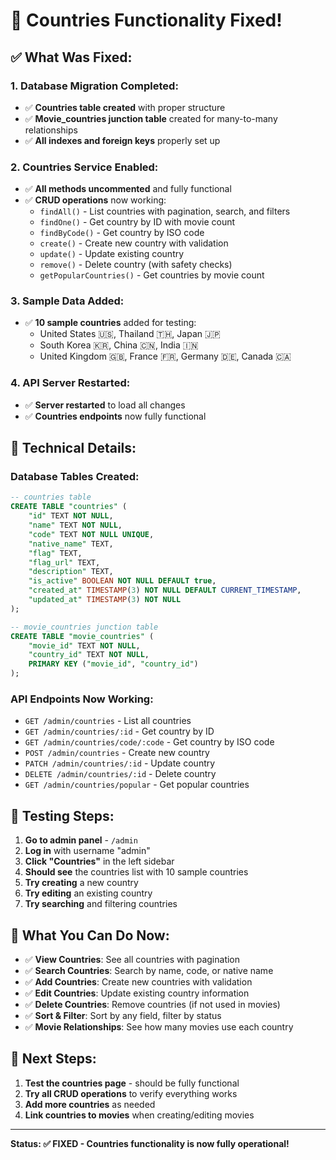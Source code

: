 # 🎉 Countries Functionality Fixed!

## ✅ **What Was Fixed:**

### **1. Database Migration Completed:**

- ✅ **Countries table created** with proper structure
- ✅ **Movie_countries junction table** created for many-to-many relationships
- ✅ **All indexes and foreign keys** properly set up

### **2. Countries Service Enabled:**

- ✅ **All methods uncommented** and fully functional
- ✅ **CRUD operations** now working:
  - `findAll()` - List countries with pagination, search, and filters
  - `findOne()` - Get country by ID with movie count
  - `findByCode()` - Get country by ISO code
  - `create()` - Create new country with validation
  - `update()` - Update existing country
  - `remove()` - Delete country (with safety checks)
  - `getPopularCountries()` - Get countries by movie count

### **3. Sample Data Added:**

- ✅ **10 sample countries** added for testing:
  - United States 🇺🇸, Thailand 🇹🇭, Japan 🇯🇵
  - South Korea 🇰🇷, China 🇨🇳, India 🇮🇳
  - United Kingdom 🇬🇧, France 🇫🇷, Germany 🇩🇪, Canada 🇨🇦

### **4. API Server Restarted:**

- ✅ **Server restarted** to load all changes
- ✅ **Countries endpoints** now fully functional

## 🔧 **Technical Details:**

### **Database Tables Created:**

```sql
-- countries table
CREATE TABLE "countries" (
    "id" TEXT NOT NULL,
    "name" TEXT NOT NULL,
    "code" TEXT NOT NULL UNIQUE,
    "native_name" TEXT,
    "flag" TEXT,
    "flag_url" TEXT,
    "description" TEXT,
    "is_active" BOOLEAN NOT NULL DEFAULT true,
    "created_at" TIMESTAMP(3) NOT NULL DEFAULT CURRENT_TIMESTAMP,
    "updated_at" TIMESTAMP(3) NOT NULL
);

-- movie_countries junction table
CREATE TABLE "movie_countries" (
    "movie_id" TEXT NOT NULL,
    "country_id" TEXT NOT NULL,
    PRIMARY KEY ("movie_id", "country_id")
);
```

### **API Endpoints Now Working:**

- `GET /admin/countries` - List all countries
- `GET /admin/countries/:id` - Get country by ID
- `GET /admin/countries/code/:code` - Get country by ISO code
- `POST /admin/countries` - Create new country
- `PATCH /admin/countries/:id` - Update country
- `DELETE /admin/countries/:id` - Delete country
- `GET /admin/countries/popular` - Get popular countries

## 🧪 **Testing Steps:**

1. **Go to admin panel** - `/admin`
2. **Log in** with username "admin"
3. **Click "Countries"** in the left sidebar
4. **Should see** the countries list with 10 sample countries
5. **Try creating** a new country
6. **Try editing** an existing country
7. **Try searching** and filtering countries

## 🎯 **What You Can Do Now:**

- ✅ **View Countries**: See all countries with pagination
- ✅ **Search Countries**: Search by name, code, or native name
- ✅ **Add Countries**: Create new countries with validation
- ✅ **Edit Countries**: Update existing country information
- ✅ **Delete Countries**: Remove countries (if not used in movies)
- ✅ **Sort & Filter**: Sort by any field, filter by status
- ✅ **Movie Relationships**: See how many movies use each country

## 🚀 **Next Steps:**

1. **Test the countries page** - should be fully functional
2. **Try all CRUD operations** to verify everything works
3. **Add more countries** as needed
4. **Link countries to movies** when creating/editing movies

---

**Status: ✅ FIXED - Countries functionality is now fully operational!**
